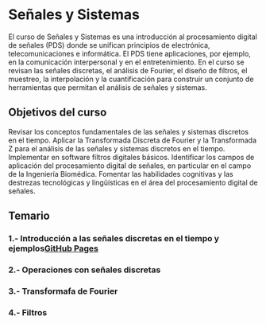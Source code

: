 # Señales y Sistemas

El curso de Señales y Sistemas es una introducción al procesamiento digital de señales (PDS) donde se unifican principios de electrónica, 
telecomunicaciones e informática. El PDS tiene aplicaciones, por ejemplo, en la comunicación interpersonal y en el entretenimiento. 
En el curso se revisan las señales discretas, el análisis de Fourier, el diseño de filtros, el muestreo, la interpolación y la cuantificación 
para construir un conjunto de herramientas que permitan el análisis de señales y sistemas.


## Objetivos del curso

Revisar los conceptos fundamentales de las señales y sistemas discretos en el tiempo.
Aplicar la Transformada Discreta de Fourier y la Transformada Z para el análisis de las señales y sistemas discretos en el tiempo.
Implementar en software filtros digitales básicos.
Identificar los campos de aplicación del procesamiento digital de señales, en particular en el campo de la Ingeniería Biomédica.
Fomentar las habilidades cognitivas y las destrezas tecnológicas y lingüísticas en el área del procesamiento digital de señales.


## Temario

### 1.- Introducción a las señales discretas en el tiempo y ejemplos[GitHub Pages](introduccion.ipynb)

### 2.- Operaciones con señales discretas

### 3.- Transformafa de Fourier

### 4.- Filtros
